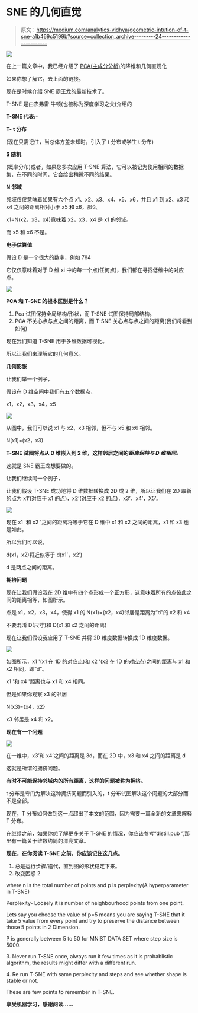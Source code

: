 # SNE 的几何直觉

> 原文：<https://medium.com/analytics-vidhya/geometric-intution-of-t-sne-a1b469c5199b?source=collection_archive---------24----------------------->

![](img/b16cd21d13e5008b228c5431b1efe6d0.png)

在上一篇文章中，我已经介绍了 [PCA(主成分分析)](https://link.medium.com/YaJORCJVT2)的降维和几何直观化

如果你想了解它，去上面的链接。

现在是时候介绍 SNE 霸王龙的最新技术了。

T-SNE 是由杰弗雷·牛顿(也被称为深度学习之父)介绍的

**T-SNE 代表:-**

**T- t 分布**

(现在只需记住，当总体方差未知时，引入了 t 分布或学生 t 分布)

**S 随机**

(概率分布)或者，如果您多次应用 T-SNE 算法，它可以被记为使用相同的数据集，在不同的时间，它会给出稍微不同的结果。

**N 邻域**

邻域仅仅意味着如果有六个点 x1、x2、x3、x4、x5、x6，并且 x1 到 x2、x3 和 x4 之间的距离相对小于 x5 和 x6，那么

x1=N(x2，x3，x4)意味着 x2，x3，x4 是 x1 的邻域。

而 x5 和 x6 不是。

**电子估算值**

假设 D 是一个很大的数字，例如 784

它仅仅意味着对于 D 维 xi 中的每一个点(任何点)，我们都在寻找低维中的对应点。

![](img/f4d225799729d9e25990618211323b11.png)

**PCA 和 T-SNE 的根本区别是什么？**

1.  Pca 试图保持全局结构/形状，而 T-SNE 试图保持局部结构。
2.  PCA 不关心点与点之间的距离，而 T-SNE 关心点与点之间的距离(我们将看到如何)

现在我们知道 T-SNE 用于多维数据可视化。

所以让我们来理解它的几何意义。

**几何膨胀**

让我们举一个例子，

假设在 D 维空间中我们有五个数据点，

x1，x2，x3，x4，x5

![](img/455c1560af7b453d0f31a90749cceb10.png)

从图中，我们可以说 x1 与 x2、x3 相邻，但不与 x5 和 x6 相邻。

N(x1)=(x2，x3)

**T-SNE 试图将点从 D 维嵌入到 2 维，这样邻居之间的*距离保持与 D 维相同。***

这就是 SNE 霸王龙想要做的。

让我们继续同一个例子，

让我们假设 T-SNE 成功地将 D 维数据转换成 2D 或 2 维，所以让我们在 2D 取新的点为 x1’(对应于 x1 的点)，x2’(对应于 x2 的点)，x3’，x4’，X5’。

![](img/4f1c75a70b81f3d83cdeac5971a8557f.png)

现在 x1 '和 x2 '之间的距离将等于它在 D 维中 x1 和 x2 之间的距离，x1 和 x3 也是如此。

所以我们可以说，

d(x1，x2)将近似等于 d(x1’，x2’)

d 是两点之间的距离。

**拥挤问题**

现在让我们假设我在 2D 维中有四个点形成一个正方形，这意味着所有的点彼此之间的距离相等，如图所示。

点是 x1，x2，x3，x4，使得 x1 的 N(x1)={x2，x4}邻居是距离为“d”的 x2 和 x4

不要混淆 D(尺寸)和 D(x1 和 x2 之间的距离)

现在让我们假设我应用了 T-SNE 并将 2D 维度数据转换成 1D 维度数据。

![](img/ac036f854d1640bd547bf38b2e2feac2.png)

如图所示，x1 '(x1 在 1D 的对应点)和 x2 '(x2 在 1D 的对应点)之间的距离与 x1 和 x2 相同，即“d”。

x1 '和 x4 '距离也与 x1 和 x4 相同。

但是如果你观察 x3 的邻居

N(x3)={x4，x2}

x3 邻居是 x4 和 x2。

**现在有一个问题**

![](img/f201567bcc4e8494a727753d7b821efd.png)

在一维中，x3’和 x4’之间的距离是 3d，而在 2D 中，x3 和 x4 之间的距离是 d

这就是所谓的拥挤问题。

**有时不可能保持邻域内的所有距离，这样的问题被称为拥挤。**

t 分布是专门为解决这种拥挤问题而引入的，t 分布试图解决这个问题的大部分而不是全部。

现在，T 分布如何做到这一点超出了本文的范围，因为需要一篇全新的文章来解释 T 分布。

在继续之前，如果你想了解更多关于 T-SNE 的情况，你应该参考“distill.pub ”,那里有一篇关于维数约简的漂亮文章。

**现在，在你阅读 T-SNE 之前，你应该记住这几点。**

1.  总是运行步骤/迭代，直到图的形状稳定下来。
2.  改变困惑 2

where n is the total number of points and p is perplexity(A hyperparameter in T-SNE)

Perplexity- Loosely it is number of neighbourhood points from one point.

Lets say you choose the value of p=5 means you are saying T-SNE that it take 5 value from every point and try to preserve the distance between those 5 points in 2 Dimension.

P is generally between 5 to 50 for MNIST DATA SET where step size is 5000.

3\. Never run T-SNE once, always run it few times as it is probablistic algorithm, the results might differ with a different run.

4\. Re run T-SNE with same perplexity and steps and see whether shape is stable or not.

These are few points to remember in T-SNE.

**享受机器学习，感谢阅读……**